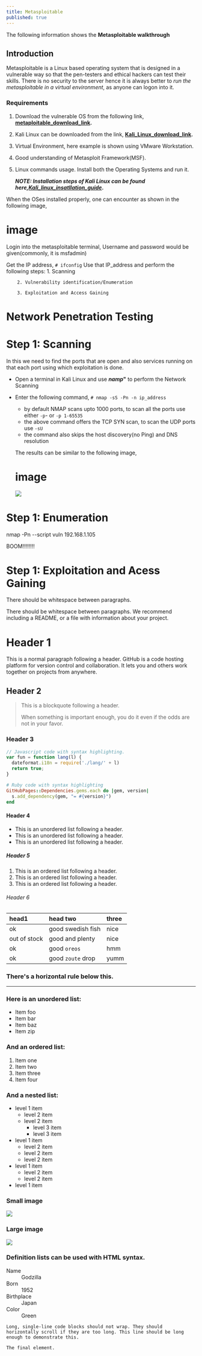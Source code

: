 ```yaml
---
title: Metasploitable
published: true
---
```

The following information shows the **Metasploitable walkthrough**

## [](#header-2)Introduction

   Metasploitable is a Linux based operating system that is designed in a vulnerable way so that the pen-testers and ethical hackers can test their skills. There is no security to the server hence it is always better to _run the metasploitable in a virtual environment_, as anyone can logon into it.
  
### [](#header-3)Requirements
  
   1. Download the vulnerable OS from the following link, **[metaploitable_download_link](https://sourceforge.net/projects/metasploitable/files/Metasploitable2/).**
   2. Kali Linux can be downloaded from the link, **[Kali_Linux_download_link](https://www.kali.org/).**
   3. Virtual Environment, here example is shown using VMware Workstation.
   4. Good understanding of Metasploit Framework(MSF).
   5. Linux commands usage.
       Install both the Operating Systems and run it.
      
      **_NOTE: Installation steps of Kali Linux can be found here,[Kali_linux_insatllation_guide](another_page)_.**
      
   When the OSes installed properly, one can encounter as shown in the following image,
   

# [](#header-1) image 
   
   
   Login into the metasploitable terminal, Username and password would be given(commonly, it is msfadmin)
     
   Get the IP address, `# ifconfig`
   Use that IP_address and perform the following steps: 
        1. Scanning
        
        2. Vulnerability identification/Enumeration
        
        3. Exploitation and Access Gaining 

# [](#header-1) Network Penetration Testing

# [](#header-1)Step 1: Scanning 
   
   In this we need to find the ports that are open and also services running on that each port using which exploitation is done.

   * Open a terminal in Kali Linux and use **_namp_"** to perform the Network Scanning
   * Enter the following command, `# nmap -sS -Pn -n ip_address`
     - by default NMAP scans upto 1000 ports, to scan all the ports use either `-p`- or `-p 1-65535`
     - the above command offers the TCP SYN scan, to scan the UDP ports use `-sU`
     - the command also skips the host discovery(no Ping) and DNS resolution
            
      The results can be similar to the following image,
      
      # [](#header-1) image 
         
        ![](https://assets-cdn.github.com/images/icons/emoji/octocat.png)



# [](#header-1)Step 1: Enumeration

nmap -Pn --script vuln 192.168.1.105

   BOOM!!!!!!!!

# [](#header-1)Step 1: Exploitation and Acess Gaining

There should be whitespace between paragraphs.

There should be whitespace between paragraphs. We recommend including a README, or a file with information about your project.

# [](#header-1)Header 1

This is a normal paragraph following a header. GitHub is a code hosting platform for version control and collaboration. It lets you and others work together on projects from anywhere.

## [](#header-2)Header 2

> This is a blockquote following a header.
>
> When something is important enough, you do it even if the odds are not in your favor.

### [](#header-3)Header 3

```js
// Javascript code with syntax highlighting.
var fun = function lang(l) {
  dateformat.i18n = require('./lang/' + l)
  return true;
}
```

```ruby
# Ruby code with syntax highlighting
GitHubPages::Dependencies.gems.each do |gem, version|
  s.add_dependency(gem, "= #{version}")
end
```

#### [](#header-4)Header 4

*   This is an unordered list following a header.
*   This is an unordered list following a header.
*   This is an unordered list following a header.

##### [](#header-5)Header 5

1.  This is an ordered list following a header.
2.  This is an ordered list following a header.
3.  This is an ordered list following a header.

###### [](#header-6)Header 6

| head1        | head two          | three |
|:-------------|:------------------|:------|
| ok           | good swedish fish | nice  |
| out of stock | good and plenty   | nice  |
| ok           | good `oreos`      | hmm   |
| ok           | good `zoute` drop | yumm  |

### There's a horizontal rule below this.

* * *

### Here is an unordered list:

*   Item foo
*   Item bar
*   Item baz
*   Item zip

### And an ordered list:

1.  Item one
1.  Item two
1.  Item three
1.  Item four

### And a nested list:

- level 1 item
  - level 2 item
  - level 2 item
    - level 3 item
    - level 3 item
- level 1 item
  - level 2 item
  - level 2 item
  - level 2 item
- level 1 item
  - level 2 item
  - level 2 item
- level 1 item

### Small image

![](https://assets-cdn.github.com/images/icons/emoji/octocat.png)

### Large image

![](https://guides.github.com/activities/hello-world/branching.png)


### Definition lists can be used with HTML syntax.

<dl>
<dt>Name</dt>
<dd>Godzilla</dd>
<dt>Born</dt>
<dd>1952</dd>
<dt>Birthplace</dt>
<dd>Japan</dd>
<dt>Color</dt>
<dd>Green</dd>
</dl>

```
Long, single-line code blocks should not wrap. They should horizontally scroll if they are too long. This line should be long enough to demonstrate this.
```

```
The final element.
```
